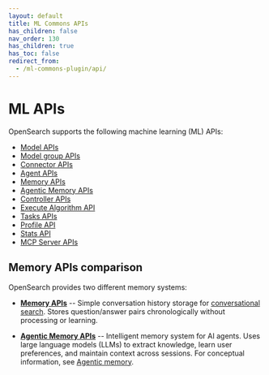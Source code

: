 ```yaml
---
layout: default
title: ML Commons APIs
has_children: false
nav_order: 130
has_children: true
has_toc: false
redirect_from:
  - /ml-commons-plugin/api/
---
```


# ML APIs 

OpenSearch supports the following machine learning (ML) APIs:

- [Model APIs]({{site.url}}{{site.baseurl}}/ml-commons-plugin/api/model-apis/index/)
- [Model group APIs]({{site.url}}{{site.baseurl}}/ml-commons-plugin/api/model-group-apis/index/)
- [Connector APIs]({{site.url}}{{site.baseurl}}/ml-commons-plugin/api/connector-apis/index/)
- [Agent APIs]({{site.url}}{{site.baseurl}}/ml-commons-plugin/api/agent-apis/index/)
- [Memory APIs]({{site.url}}{{site.baseurl}}/ml-commons-plugin/api/memory-apis/index/)
- [Agentic Memory APIs]({{site.url}}{{site.baseurl}}/ml-commons-plugin/api/agentic-memory-apis/)
- [Controller APIs]({{site.url}}{{site.baseurl}}/ml-commons-plugin/api/controller-apis/index/)
- [Execute Algorithm API]({{site.url}}{{site.baseurl}}/ml-commons-plugin/api/execute-algorithm/)
- [Tasks APIs]({{site.url}}{{site.baseurl}}/ml-commons-plugin/api/tasks-apis/index/)
- [Profile API]({{site.url}}{{site.baseurl}}/ml-commons-plugin/api/profile/)
- [Stats API]({{site.url}}{{site.baseurl}}/ml-commons-plugin/api/stats/)
- [MCP Server APIs]({{site.url}}{{site.baseurl}}/ml-commons-plugin/api/mcp-server-apis/)

## Memory APIs comparison

OpenSearch provides two different memory systems:

- **[Memory APIs]({{site.url}}{{site.baseurl}}/ml-commons-plugin/api/memory-apis/index/)** -- Simple conversation history storage for [conversational search]({{site.url}}{{site.baseurl}}/search-plugins/conversational-search/). Stores question/answer pairs chronologically without processing or learning.

- **[Agentic Memory APIs]({{site.url}}{{site.baseurl}}/ml-commons-plugin/api/agentic-memory-apis/)** -- Intelligent memory system for AI agents. Uses large language models (LLMs) to extract knowledge, learn user preferences, and maintain context across sessions. For conceptual information, see [Agentic memory]({{site.url}}{{site.baseurl}}/ml-commons-plugin/agents-tools/agentic-memory/).